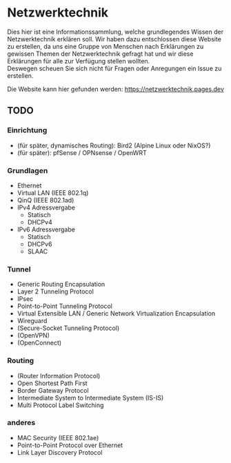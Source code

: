 # Netzwerktechnik

Dies hier ist eine Informationssammlung, welche grundlegendes Wissen der Netzwerktechnik erklären soll. Wir haben dazu 
entschlossen diese Website zu erstellen, da uns eine Gruppe von Menschen nach Erklärungen zu gewissen Themen der 
Netzwerktechnik gefragt hat und wir diese Erklärungen für alle zur Verfügung stellen wollten.  
Deswegen scheuen Sie sich nicht für Fragen oder Anregungen ein Issue zu erstellen.  

Die Website kann hier gefunden werden: https://netzwerktechnik.pages.dev

## TODO
### Einrichtung
* (für später, dynamisches Routing): Bird2 (Alpine Linux oder NixOS?)
* (für später): pfSense / OPNsense / OpenWRT

### Grundlagen
* Ethernet
* Virtual LAN (IEEE 802.1q)
* QinQ (IEEE 802.1ad)
* IPv4 Adressvergabe
  * Statisch
  * DHCPv4
* IPv6 Adressvergabe
  * Statisch
  * DHCPv6
  * SLAAC

### Tunnel
* Generic Routing Encapsulation
* Layer 2 Tunneling Protocol
* IPsec
* Point-to-Point Tunneling Protocol
* Virtual Extensible LAN / Generic Network Virtualization Encapsulation
* Wireguard
* (Secure-Socket Tunneling Protocol)
* (OpenVPN)
* (OpenConnect)

### Routing
* (Router Information Protocol)
* Open Shortest Path First
* Border Gateway Protocol
* Intermediate System to Intermediate System (IS-IS)
* Multi Protocol Label Switching

### anderes
* MAC Security (IEEE 802.1ae)
* Point-to-Point Protocol over Ethernet
* Link Layer Discovery Protocol
